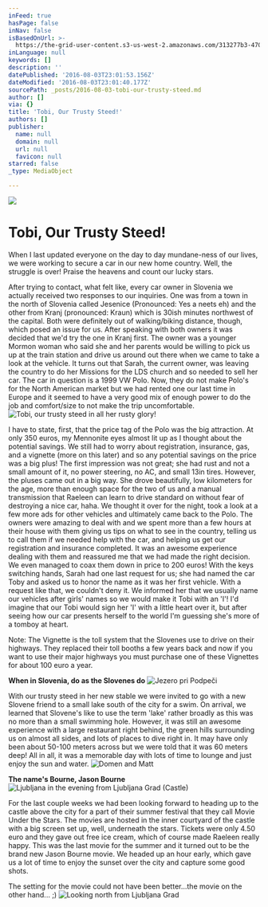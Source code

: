 ```yaml
---
inFeed: true
hasPage: false
inNav: false
isBasedOnUrl: >-
  https://the-grid-user-content.s3-us-west-2.amazonaws.com/313277b3-470c-4e3b-bc63-e26f288fcff3.jpg
inLanguage: null
keywords: []
description: ''
datePublished: '2016-08-03T23:01:53.156Z'
dateModified: '2016-08-03T23:01:40.177Z'
sourcePath: _posts/2016-08-03-tobi-our-trusty-steed.md
author: []
via: {}
title: 'Tobi, Our Trusty Steed!'
authors: []
publisher:
  name: null
  domain: null
  url: null
  favicon: null
starred: false
_type: MediaObject

---
```

![](https://the-grid-user-content.s3-us-west-2.amazonaws.com/313277b3-470c-4e3b-bc63-e26f288fcff3.jpg)

# Tobi, Our Trusty Steed!

When I last updated everyone on the day to day mundane-ness of our lives, we were working to secure a car in our new home country. Well, the struggle is over! Praise the heavens and count our lucky stars.

After trying to contact, what felt like, every car owner in Slovenia we actually received two responses to our inquiries. One was from a town in the north of Slovenia called Jesenice (Pronounced: Yes a neets eh) and the other from Kranj (pronounced: Kraun) which is 30ish minutes northwest of the capital. Both were definitely out of walking/biking distance, though, which posed an issue for us. After speaking with both owners it was decided that we'd try the one in Kranj first. The owner was a younger Mormon woman who said she and her parents would be willing to pick us up at the train station and drive us around out there when we came to take a look at the vehicle. It turns out that Sarah, the current owner, was leaving the country to do her Missions for the LDS church and so needed to sell her car. The car in question is a 1999 VW Polo. Now, they do not make Polo's for the North American market but we had rented one our last time in Europe and it seemed to have a very good mix of enough power to do the job and comfort/size to not make the trip uncomfortable.
![Tobi, our trusty steed in all her rusty glory!](https://the-grid-user-content.s3-us-west-2.amazonaws.com/98fb928c-7749-40c1-bbd3-2c09b959806d.jpg)

I have to state, first, that the price tag of the Polo was the big attraction. At only 350 euros, my Mennonite eyes almost lit up as I thought about the potential savings. We still had to worry about registration, insurance, gas, and a vignette (more on this later) and so any potential savings on the price was a big plus! The first impression was not great; she had rust and not a small amount of it, no power steering, no AC, and small 13in tires. However, the pluses came out in a big way. She drove beautifully, low kilometers for the age, more than enough space for the two of us and a manual transmission that Raeleen can learn to drive standard on without fear of destroying a nice car, haha. We thought it over for the night, took a look at a few more ads for other vehicles and ultimately came back to the Polo. The owners were amazing to deal with and we spent more than a few hours at their house with them giving us tips on what to see in the country, telling us to call them if we needed help with the car, and helping us get our registration and insurance completed. It was an awesome experience dealing with them and reassured me that we had made the right decision. We even managed to coax them down in price to 200 euros! With the keys switching hands, Sarah had one last request for us; she had named the car Toby and asked us to honor the name as it was her first vehicle. With a request like that, we couldn't deny it. We informed her that we usually name our vehicles after girls' names so we would make it Tobi with an 'I'! I'd imagine that our Tobi would sign her 'I' with a little heart over it, but after seeing how our car presents herself to the world I'm guessing she's more of a tomboy at heart.

Note: The Vignette is the toll system that the Slovenes use to drive on their highways. They replaced their toll booths a few years back and now if you want to use their major highways you must purchase one of these Vignettes for about 100 euro a year.

**When in Slovenia, do as the Slovenes do**
![Jezero pri Podpeči](https://the-grid-user-content.s3-us-west-2.amazonaws.com/da75820a-bfa1-437f-bff5-50e5913e4597.jpg)

With our trusty steed in her new stable we were invited to go with a new Slovene friend to a small lake south of the city for a swim. On arrival, we learned that Slovene's like to use the term 'lake' rather broadly as this was no more than a small swimming hole. However, it was still an awesome experience with a large restaurant right behind, the green hills surrounding us on almost all sides, and lots of places to dive right in. It may have only been about 50-100 meters across but we were told that it was 60 meters deep! All in all, it was a memorable day with lots of time to lounge and just enjoy the sun and water.
![Domen and Matt ](https://the-grid-user-content.s3-us-west-2.amazonaws.com/045d3615-f7c3-4aa6-86cc-9f0f6e8c9fa7.jpg)

**The name's Bourne, Jason Bourne**
![Ljubljana in the evening from Ljubljana Grad (Castle)](https://the-grid-user-content.s3-us-west-2.amazonaws.com/156157a0-bd03-4129-a1d0-c87d7abcfc5f.jpg)

For the last couple weeks we had been looking forward to heading up to the castle above the city for a part of their summer festival that they call Movie Under the Stars. The movies are hosted in the inner courtyard of the castle with a big screen set up, well, underneath the stars. Tickets were only 4.50 euro and they gave out free ice cream, which of course made Raeleen really happy. This was the last movie for the summer and it turned out to be the brand new Jason Bourne movie. We headed up an hour early, which gave us a lot of time to enjoy the sunset over the city and capture some good shots.

The setting for the movie could not have been better...the movie on the other hand... ;)
![Looking north from Ljubljana Grad](https://the-grid-user-content.s3-us-west-2.amazonaws.com/296226c4-94e9-4d10-afc8-d1e525ef857c.jpg)